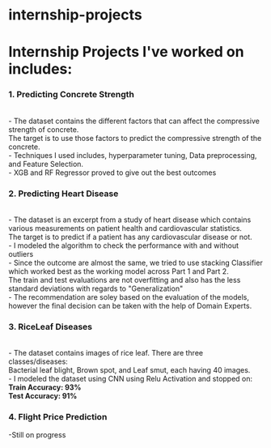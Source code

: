 # internship-projects
<h1>Internship Projects I've worked on includes:</h1>

<h3>1. Predicting Concrete Strength</h3><br>
 -  The dataset contains the different factors that can affect the compressive strength of concrete.<br>
    The target is to use those factors to predict the compressive strength of the concrete.<br>
 -  Techniques I used includes, hyperparameter tuning, Data preprocessing, and Feature Selection.<br>
 -  XGB and RF Regressor proved to give out the best outcomes<br>
  
<h3>2. Predicting Heart Disease </h3> <br>
 - The dataset is an excerpt from a study of heart disease which contains various measurements on patient health and cardiovascular statistics.<br>
   The target is to predict if a patient has any cardiovascular disease or not.<br>
 - I modeled the algorithm to check the performance with and without outliers<br>
 - Since the outcome are almost the same, we tried to use stacking Classifier which worked best as the working model across Part 1 and Part 2.<br>
   The train and test evaluations are not overfitting and also has the less standard deviations with regards to "Generalization"<br>
 - The recommendation are soley based on the evaluation of the models, however the final decision can be taken with the help of Domain Experts. <br>
<h3>3. RiceLeaf Diseases</h3> <br>
 - The dataset contains images of rice leaf. There are three classes/diseases:<br>
   Bacterial leaf blight, Brown spot, and Leaf smut, each having 40 images.<br>
 - I modeled the dataset using CNN using Relu Activation and stopped on:<br>
  <b> Train Accuracy: 93%</b><br>
  <b> Test Accuracy: 91%</b><br>
<h3>4. Flight Price Prediction</h3>
   -Still on progress
